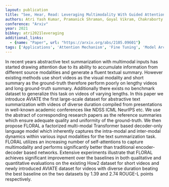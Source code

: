 ```yaml
---
layout: publication
title: "See, Hear, Read: Leveraging Multimodality With Guided Attention For Abstractive Text Summarization"
authors: Atri Yash Kumar, Pramanick Shraman, Goyal Vikram, Chakraborty Tanmoy
conference: "Arxiv"
year: 2021
bibkey: atri2021leveraging
additional_links:
  - {name: "Paper", url: "https://arxiv.org/abs/2105.09601"}
tags: ['Applications', 'Attention Mechanism', 'Fine Tuning', 'Model Architecture', 'Multimodal Models', 'Pretraining Methods', 'RAG', 'Reinforcement Learning', 'Transformer']
---
```

In recent years abstractive text summarization with multimodal inputs has started drawing attention due to its ability to accumulate information from different source modalities and generate a fluent textual summary. However existing methods use short videos as the visual modality and short summary as the ground-truth therefore perform poorly on lengthy videos and long ground-truth summary. Additionally there exists no benchmark dataset to generalize this task on videos of varying lengths. In this paper we introduce AVIATE the first large-scale dataset for abstractive text summarization with videos of diverse duration compiled from presentations in well-known academic conferences like NDSS ICML NeurIPS etc. We use the abstract of corresponding research papers as the reference summaries which ensure adequate quality and uniformity of the ground-truth. We then propose FLORAL a factorized multi-modal Transformer based decoder-only language model which inherently captures the intra-modal and inter-modal dynamics within various input modalities for the text summarization task. FLORAL utilizes an increasing number of self-attentions to capture multimodality and performs significantly better than traditional encoder-decoder based networks. Extensive experiments illustrate that FLORAL achieves significant improvement over the baselines in both qualitative and quantitative evaluations on the existing How2 dataset for short videos and newly introduced AVIATE dataset for videos with diverse duration beating the best baseline on the two datasets by 1.39 and 2.74 ROUGE-L points respectively.
